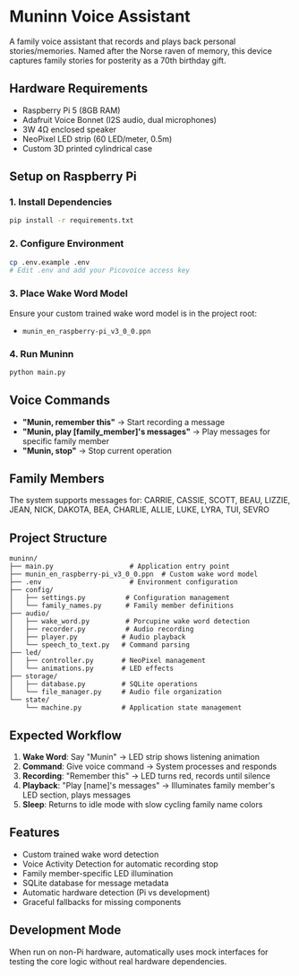 # Muninn Voice Assistant

A family voice assistant that records and plays back personal stories/memories. Named after the Norse raven of memory, this device captures family stories for posterity as a 70th birthday gift.

## Hardware Requirements

- Raspberry Pi 5 (8GB RAM)
- Adafruit Voice Bonnet (I2S audio, dual microphones)
- 3W 4Ω enclosed speaker
- NeoPixel LED strip (60 LED/meter, 0.5m)
- Custom 3D printed cylindrical case

## Setup on Raspberry Pi

### 1. Install Dependencies
```bash
pip install -r requirements.txt
```

### 2. Configure Environment
```bash
cp .env.example .env
# Edit .env and add your Picovoice access key
```

### 3. Place Wake Word Model
Ensure your custom trained wake word model is in the project root:
- `munin_en_raspberry-pi_v3_0_0.ppn`

### 4. Run Muninn
```bash
python main.py
```

## Voice Commands

- **"Munin, remember this"** → Start recording a message
- **"Munin, play [family_member]'s messages"** → Play messages for specific family member
- **"Munin, stop"** → Stop current operation

## Family Members

The system supports messages for: CARRIE, CASSIE, SCOTT, BEAU, LIZZIE, JEAN, NICK, DAKOTA, BEA, CHARLIE, ALLIE, LUKE, LYRA, TUI, SEVRO

## Project Structure

```
muninn/
├── main.py                   # Application entry point
├── munin_en_raspberry-pi_v3_0_0.ppn  # Custom wake word model
├── .env                      # Environment configuration
├── config/
│   ├── settings.py          # Configuration management
│   └── family_names.py      # Family member definitions
├── audio/
│   ├── wake_word.py         # Porcupine wake word detection
│   ├── recorder.py          # Audio recording
│   ├── player.py           # Audio playback
│   └── speech_to_text.py   # Command parsing
├── led/
│   ├── controller.py       # NeoPixel management
│   └── animations.py       # LED effects
├── storage/
│   ├── database.py         # SQLite operations
│   └── file_manager.py     # Audio file organization
└── state/
    └── machine.py          # Application state management
```

## Expected Workflow

1. **Wake Word**: Say "Munin" → LED strip shows listening animation
2. **Command**: Give voice command → System processes and responds
3. **Recording**: "Remember this" → LED turns red, records until silence
4. **Playback**: "Play [name]'s messages" → Illuminates family member's LED section, plays messages
5. **Sleep**: Returns to idle mode with slow cycling family name colors

## Features

- Custom trained wake word detection
- Voice Activity Detection for automatic recording stop
- Family member-specific LED illumination
- SQLite database for message metadata
- Automatic hardware detection (Pi vs development)
- Graceful fallbacks for missing components

## Development Mode

When run on non-Pi hardware, automatically uses mock interfaces for testing the core logic without real hardware dependencies.